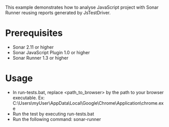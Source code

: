 This example demonstrates how to analyse JavaScript project with Sonar Runner reusing reports generated by JsTestDriver.

Prerequisites
=============
* Sonar 2.11 or higher
* Sonar JavaScript Plugin 1.0 or higher
* Sonar Runner 1.3 or higher

Usage
=====
* In run-tests.bat, replace <path_to_browser> by the path to your browser executable. Ex: C:\Users\myUser\AppData\Local\Google\Chrome\Application\chrome.exe
* Run the test by executing run-tests.bat 
* Run the following command: sonar-runner
